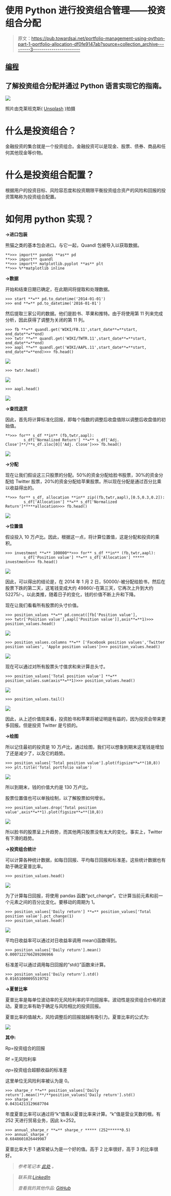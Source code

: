 # 使用 Python 进行投资组合管理——投资组合分配

> 原文：<https://pub.towardsai.net/portfolio-management-using-python-part-1-portfolio-allocation-df0fe9147ab?source=collection_archive---------3----------------------->

## [编程](https://towardsai.net/p/category/programming)

## 了解投资组合分配并通过 Python 语言实现它的指南。

![](img/c89d25a9bd8e59c03d40cb174e5d5a43.png)

照片由克莱班克斯( [Unsplash](https://unsplash.com/photos/TuVChJ1P0IY) )拍摄

# 什么是投资组合？

金融投资的集合就是一个投资组合。金融投资可以是现金、股票、债券、商品和任何其他现金等价物。

# 什么是投资组合配置？

根据用户的投资目标、风险容忍度和投资期限平衡投资组合资产的风险和回报的投资策略称为投资组合配置。

# 如何用 python 实现？

**→进口包装**

熊猫之类的基本包会进口。与它一起，Quandl 包被导入以获取数据。

```
**>>> import** pandas **as** pd
**>>> import** quandl
**>>> import** matplotlib.pyplot **as** plt
**>>> %**matplotlib inline
```

**→数据**

开始和结束日期已确定，在此期间将提取和处理数据。

```
>>> start **=** pd.to_datetime('2014-01-01')
>>> end **=** pd.to_datetime('2016-01-01')
```

然后提取三家公司的数据。他们是脸书、苹果和推特。由于将使用第 11 列来完成分析，因此获得了调整为关闭的第 11 列。

```
>>> fb **=** quandl.get('WIKI/FB.11',start_date**=**start, end_date**=**end)
>>> twtr **=** quandl.get('WIKI/TWTR.11',start_date**=**start, end_date**=**end)
>>> aapl **=** quandl.get('WIKI/AAPL.11',start_date**=**start, end_date**=**end)>>> fb.head()
```

![](img/e38349aa50af252861fe3e7f074cde54.png)

```
>>> twtr.head()
```

![](img/bd2c1bb0595fb3a4297368a196441985.png)

```
>>> aapl.head()
```

![](img/226ed49d09cd3387354ebbdf7c34cdfa.png)

**→查找退货**

因此，首先将计算标准化回报，即每个指数的调整后收盘值除以调整后收盘值的初始值。

```
**>>> for** s_df **in** (fb,twtr,aapl):
        s_df['Normalized Return'] **=** s_df['Adj. Close']**/**s_df.iloc[0]['Adj. Close']>>> fb.head()
```

![](img/848faaec62d3801b68f1e685a9d23b2c.png)

**→分配**

现在让我们假设这三只股票的分配。50%的资金分配给脸书股票，30%的资金分配给 Twitter 股票，20%的资金分配给苹果股票。所以现在分配是通过百分比乘以收益得出的。

```
**>>> for** s_df, allocation **in** zip((fb,twtr,aapl),[0.5,0.3,0.2]):
        s_df['Allocation'] **=** s_df['Normalized Return']*****allocation>>> fb.head()
```

![](img/5f6d19dfc0ec75d5c265c0cea988d15a.png)

**→位置值**

假设投入 10 万卢比。因此，根据这一点，将计算位置值，这是分配和投资的乘积。

```
>>> investment **=** 100000**>>> for** s_df **in** (fb,twtr,aapl):
        s_df['Position value'] **=** s_df['Allocation'] ***** investment>>> fb.head()
```

![](img/942a786b807f4031962aa348ad594210.png)

因此，可以得出的结论是，在 2014 年 1 月 2 日，50000/-被分配给脸书，然后在股票下跌的第二天，这笔钱变成大约 49860/-在第三天，它再次上升到大约 52275/-。以此类推，随着日子的变化，钱的价值不断上升和下降。

现在让我们看看所有股票的头寸价值。

```
>>> position_values **=** pd.concat([fb['Position value'],
>>> twtr['Position value'],aapl['Position value']],axis**=**1)>>> position_values.head()
```

![](img/bf51bd75c268ac14a2d01c16da14e436.png)

```
>>> position_values.columns **=** ['Facebook position values','Twitter position values', 'Apple position values']>>> position_values.head()
```

![](img/d42d48a34786f1706a759740f7601b39.png)

现在可以通过对所有股票头寸值求和来计算总头寸。

```
>>> position_values['Total position value'] **=** position_values.sum(axis**=**1)>>> position_values.head()
```

![](img/98a570e79d233362e79f6c65dff20314.png)

```
>>> position_values.tail()
```

![](img/d0bfd3315f128fbff1d88fce2ce44bfc.png)

因此，从上述价值观来看，投资脸书和苹果将被证明是有益的，因为投资会带来更多回报。但是投资 Twitter 是亏损的。

**→绘图**

所以记住最初的投资是 10 万卢比，通过绘图，我们可以想象到期末这笔钱是增加了还是减少了，以及它的趋势。

```
>>> position_values['Total position value'].plot(figsize**=**(10,8))
>>> plt.title('Total portfolio value')
```

![](img/eddd3a1272097b8d5fa1a614db62e7f4.png)

所以到期末，钱的价值大约是 130 万卢比。

股票位置值也可以单独绘制，以了解股票如何增长。

```
>>> position_values.drop('Total position value',axis**=**1).plot(figsize**=**(10,8))
```

![](img/8e24846061b14c37c7f112424b17ae66.png)

所以脸书的股票呈上升趋势，而其他两只股票没有太大的变化。事实上，Twitter 有下滑的趋势。

**→投资组合统计**

可以计算各种统计数据，如每日回报、平均每日回报和标准差。这些统计数据也有助于确定夏普比率。

```
>>> position_values.head()
```

![](img/b271cdc26704aef9d4a905e6d083e39e.png)

为了计算每日回报，将使用 pandas 函数“pct_change”。它计算当前元素和前一个元素之间的百分比变化。要移动的周期为 1。

```
>>> position_values['Daily return'] **=** position_values['Total position value'].pct_change(1)
>>> position_values.head()
```

![](img/7b2f1a5bdc50d5a73a89ae691309a910.png)

平均日收益率可以通过对日收益率调用 mean()函数得到。

```
>>> position_values['Daily return'].mean()
0.0007122766289206966
```

标准差可以通过调用每日回报的“std()”函数来计算。

```
>>> position_values['Daily return'].std()
0.01651000095519752
```

**→夏普比率**

夏普比率是每单位波动率的无风险利率的平均回报率。波动性是投资组合价格的波动。夏普比率有助于确定与风险相比的投资回报。

夏普比率的值越大，风险调整后的回报就越有吸引力。夏普比率的公式为:

![](img/867c972677c360a92d99c041923c47c2.png)

**其中:**

Rp=投资组合的回报

Rf =无风险利率

*σp*=投资组合超额收益的标准差

这里单位无风险利率被认为是 0。

```
>>> sharpe_r **=** position_values['Daily return'].mean()**/**position_values['Daily return'].std()
>>> sharpe_r
0.04314213129687704
```

年度夏普比率可以通过将“k”值乘以夏普比率来计算。“k”值是营业天数的根。有 252 天进行贸易业务，因此 k=252。

```
>>> annual_sharpe_r **=** sharpe_r ***** (252******0.5)
>>> annual_sharpe_r
0.6848601026449987
```

夏普比率大于 1 通常被认为是一个好的值。高于 2 比率很好，高于 3 的比率很好。

> *参考笔记本* [*此处*](https://github.com/jayashree8/Finance_Trading_In_Python/blob/main/Portfolio%20management/Portfolio%20allocation.ipynb) *。*

> *联系我:*[*LinkedIn*](https://www.linkedin.com/in/jayashree-domala8/)
> 
> *查看我的其他作品:* [*GitHub*](https://github.com/jayashree8)